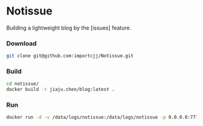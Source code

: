 # Notissue
Building a lightweight blog by the [issues] feature.

### Download

```sh
git clone git@github.com:importcjj/Notissue.git
```

### Build
```sh
cd notissue/
docker build -t jiaju.chen/blog:latest .
```

### Run
```sh
docker run -d -v /data/logs/notissue:/data/logs/notissue -p 0.0.0.0:7777:5000 --name blog jiaju.chen/blog
```
